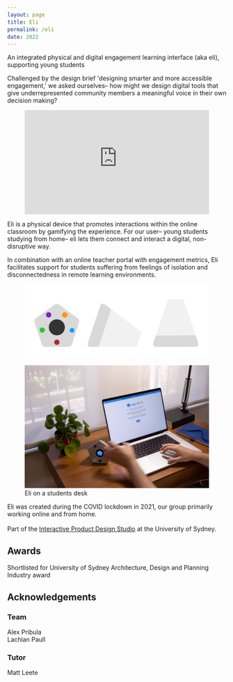 ```yaml
---
layout: page
title: Eli
permalink: /eli
date: 2022
---
```

<p class="callout">An integrated physical and digital engagement learning interface (aka eli), supporting young students</p>

Challenged by the design brief 'designing smarter and more accessible engagement,' we asked ourselves– how might we design digital tools that give underrepresented community members a meaningful voice in their own decision making?

<figure class="wide">
<div style="padding:56.25% 0 0 0; position:relative"><iframe src="https://player.vimeo.com/video/804961390?badge=0&amp;autopause=0&amp;player_id=0&amp;app_id=58479" frameborder="0" allow="autoplay; fullscreen; picture-in-picture; clipboard-write; encrypted-media" style="position:absolute;top:0;left:0;width:100%;height:100%" title="Eli"></iframe></div><script src="https://player.vimeo.com/api/player.js"></script>
</figure>

Eli is a physical device that promotes interactions within the online classroom by gamifying the experience. For our user– young students studying from home– eli lets them connect and interact a digital, non-disruptive way. 

In combination with an online teacher portal with engagement metrics, Eli facilitates  support for students suffering from feelings of isolation and disconnectedness in remote learning environments.
<figure>
    <img src="assets/projects/eli-mockup.jpg" alt="eli-mockup">
</figure>
<figure class="wide">
  <img src ="assets/projects/eli-says-hi.jpg" alt="Eli and an open laptop">
  <figcaption>Eli on a students desk</figcaption>
</figure>

Eli was created during the COVID lockdown in 2021, our group primarily working online and from home. 
<br><br>
Part of the [Interactive Product Design Studio](https://www.sydney.edu.au/units/DECO3200) at the University of Sydney.

## Awards
Shortlisted for University of Sydney Architecture, Design and Planning Industry award

## Acknowledgements
### Team
Alex Pribula  
Lachlan Paull   

### Tutor
Matt Leete